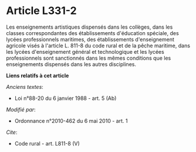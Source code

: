 # Article L331-2

Les enseignements artistiques dispensés dans les collèges, dans les classes correspondantes des établissements d'éducation
spéciale, des lycées professionnels maritimes, des établissements d'enseignement agricole visés à l'article L. 811-8 du code
rural et de la pêche maritime, dans les lycées d'enseignement général et technologique et les lycées professionnels sont
sanctionnés dans les mêmes conditions que les enseignements dispensés dans les autres disciplines.

**Liens relatifs à cet article**

_Anciens textes_:

  - Loi n°88-20 du 6 janvier 1988 - art. 5 (Ab)

_Modifié par_:

  - Ordonnance n°2010-462 du 6 mai 2010 - art. 1

_Cite_:

  - Code rural - art. L811-8 (V)
